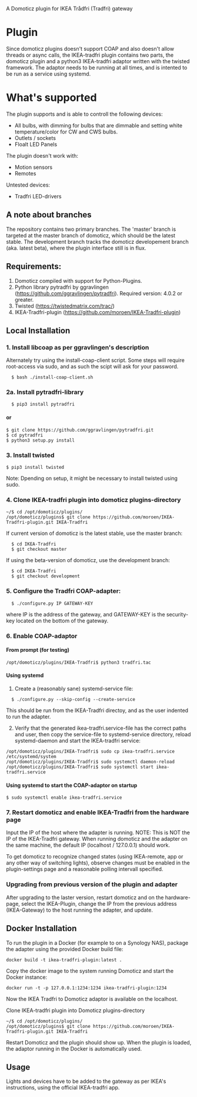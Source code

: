 A Domoticz plugin for IKEA Trådfri (Tradfri) gateway

# Plugin

Since domoticz plugins doesn't support COAP and also doesn't allow threads or async calls, the IKEA-tradfri plugin contains two parts, the domoticz plugin and a python3 IKEA-tradfri adaptor written with the twisted framework. The adaptor needs to be running at all times, and is intented to be run as a service using systemd.

# What's supported
The plugin supports and is able to controll the following devices:
- All bulbs, with dimming for bulbs that are dimmable and setting white temperature/color for CW and CWS bulbs.
- Outlets / sockets
- Floalt LED Panels

The plugin doesn't work with:
- Motion sensors
- Remotes 

Untested devices:
- Tradfri LED-drivers

## A note about branches
The repository contains two primary branches. The 'master' branch is targeted at the master branch of domoticz, which should be the latest stable. The development branch tracks the domoticz developement branch (aka. latest beta), where the plugin interface still is in flux.

## Requirements:
1. Domoticz compiled with support for Python-Plugins. 
2. Python library pytradfri by ggravlingen (https://github.com/ggravlingen/pytradfri). Required version: 4.0.2 or greater.
3. Twisted (https://twistedmatrix.com/trac/)
3. IKEA-Tradfri-plugin (https://github.com/moroen/IKEA-Tradfri-plugin)

## Local Installation
### 1. Install libcoap as per ggravlingen's description
Alternately try using the install-coap-client script. Some steps will require root-access via sudo, and as such the scipt will ask for your password.
```shell
  $ bash ./install-coap-client.sh
```

### 2a. Install pytradfri-library 
```shell
  $ pip3 install pytradfri
```

#### or

```
$ git clone https://github.com/ggravlingen/pytradfri.git
$ cd pytradfri
$ python3 setup.py install
```

### 3. Install twisted
```
$ pip3 install twisted
```
Note: Dpending on setup, it might be necessary to install twisted using sudo.

### 4. Clone IKEA-tradfri plugin into domoticz plugins-directory
```
~/$ cd /opt/domoticz/plugins/
/opt/domoticz/plugins$ git clone https://github.com/moroen/IKEA-Tradfri-plugin.git IKEA-Tradfri
```

If current version of domoticz is the latest stable, use the master branch:
```shell
  $ cd IKEA-Tradfri
  $ git checkout master
```

If using the beta-version of domoticz, use the development branch:
```shell
  $ cd IKEA-Tradfri
  $ git checkout development
```

### 5. Configure the Tradfri COAP-adapter: 
```shell
  $ ./configure.py IP GATEWAY-KEY
```
where IP is the address of the gateway, and GATEWAY-KEY is the security-key located on the bottom of the gateway.

### 6. Enable COAP-adaptor

#### From prompt (for testing)
```
/opt/domoticz/plugins/IKEA-Tradfri$ python3 tradfri.tac
```

#### Using systemd
1. Create a (reasonably sane) systemd-service file:
```shell
  $ ./configure.py --skip-config --create-service
```

This should be run from the IKEA-Tradfri directoy, and as the user indented to run the adapter.

2. Verify that the generated ikea-tradfri.service-file has the correct paths and user, then copy the service-file to systemd-service directory, reload systemd-daemon and start the IKEA-tradfri service:
```shell
/opt/domoticz/plugins/IKEA-Tradfri$ sudo cp ikea-tradfri.service /etc/systemd/system
/opt/domoticz/plugins/IKEA-Tradfri$ sudo systemctl daemon-reload
/opt/domoticz/plugins/IKEA-Tradfri$ sudo systemctl start ikea-tradfri.service
```

#### Using systemd to start the COAP-adaptor on startup
```
$ sudo systemctl enable ikea-tradfri.service
```

### 7. Restart domoticz and enable IKEA-Tradfri from the hardware page
Input the IP of the host where the adapter is running.
NOTE: This is NOT the IP of the IKEA-Tradfri gateway. When running domoticz and the adapter on the same machine, the default IP (localhost / 127.0.0.1) should work. 

To get domoticz to recognize changed states (using IKEA-remote, app or any other way of switching lights), observe changes must be enabled in the plugin-settings page and a reasonable polling intervall specified. 

### Upgrading from previous version of the plugin and adapter
After upgrading to the laster version, restart domoticz and on the hardware-page, select the IKEA-Plugin, change the IP from the previous address (IKEA-Gateway) to the host running the adapter, and update.

## Docker Installation

To run the plugin in a Docker (for example to on a Synology NAS), package the adapter using the provided Docker build file:
```
docker build -t ikea-tradfri-plugin:latest .
```

Copy the docker image to the system running Domoticz and start the Docker instance:
```
docker run -t -p 127.0.0.1:1234:1234 ikea-tradfri-plugin:1234
```

Now the IKEA Tradfri to Domoticz adaptor is available on the localhost.

Clone IKEA-tradfri plugin into Domoticz plugins-directory
```
~/$ cd /opt/domoticz/plugins/
/opt/domoticz/plugins$ git clone https://github.com/moroen/IKEA-Tradfri-plugin.git IKEA-Tradfri
```

Restart Domoticz and the plugin should show up. When the plugin is loaded, the adaptor running in the Docker is automatically used.

## Usage
Lights and devices have to be added to the gateway as per IKEA's instructions, using the official IKEA-tradfri app. 
